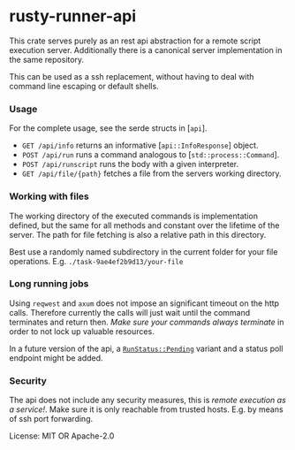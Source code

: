 # rusty-runner-api

This crate serves purely as an rest api abstraction for a remote script execution server.
Additionally there is a canonical server implementation in the same repository.

This can be used as a ssh replacement, without having to deal with
command line escaping or default shells.

### Usage
For the complete usage, see the serde structs in [`api`].
* `GET /api/info` returns an informative [`api::InfoResponse`] object.
* `POST /api/run` runs a command analogous to [`std::process::Command`].
* `POST /api/runscript` runs the body with a given interpreter.
* `GET /api/file/{path}` fetches a file from the servers working directory.

### Working with files
The working directory of the executed commands is implementation defined,
but the same for all methods and constant over the lifetime of the server.
The path for file fetching is also a relative path in this directory.

Best use a randomly named subdirectory in the current folder for your file operations.
E.g. `./task-9ae4ef2b9d13/your-file`

### Long running jobs
Using `reqwest` and `axum` does not impose an significant timeout on the http calls.
Therefore currently the calls will just wait until the command terminates and return then.
*Make sure your commands always terminate* in order to not lock up valuable resources.

In a future version of the api, a [`RunStatus::Pending`](api::RunStatus) variant
and a status poll endpoint might be added.

### Security
The api does not include any security measures, this is *remote execution as a service!*.
Make sure it is only reachable from trusted hosts. E.g. by means of ssh port forwarding.

License: MIT OR Apache-2.0
